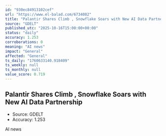 ```yaml
---
id: "930ec84913102cef"
url: "https://www.el-balad.com/6734082"
title: "Palantir Shares Climb , Snowflake Soars with New AI Data Partnership"
source: "GDELT"
published_utc: "2025-10-16T15:00:00+00:00"
status: "daily"
accuracy: 1.253
corroborations: 0
meaning: "AI news"
impact: "General"
affected: "General"
ts_daily: "1760633140.918409"
ts_weekly: null
ts_monthly: null
value_score: 0.719
---
```

## Palantir Shares Climb , Snowflake Soars with New AI Data Partnership

- Source: GDELT
- Accuracy: 1.253

AI news
